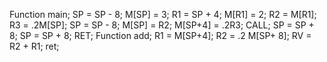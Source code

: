 Function main;
SP = SP - 8;
M[SP] = 3; 
R1 = SP + 4; 
M[R1] = 2; 
R2 = M[R1]; 
R3 = .2M[SP];
SP = SP - 8;
M[SP] = R2;
M[SP+4] = .2R3;
CALL<add>;
SP = SP + 8; 
SP = SP + 8;
RET;
Function add;
R1 = M[SP+4];
R2 = .2 M[SP+ 8];
RV = R2 + R1;
ret;